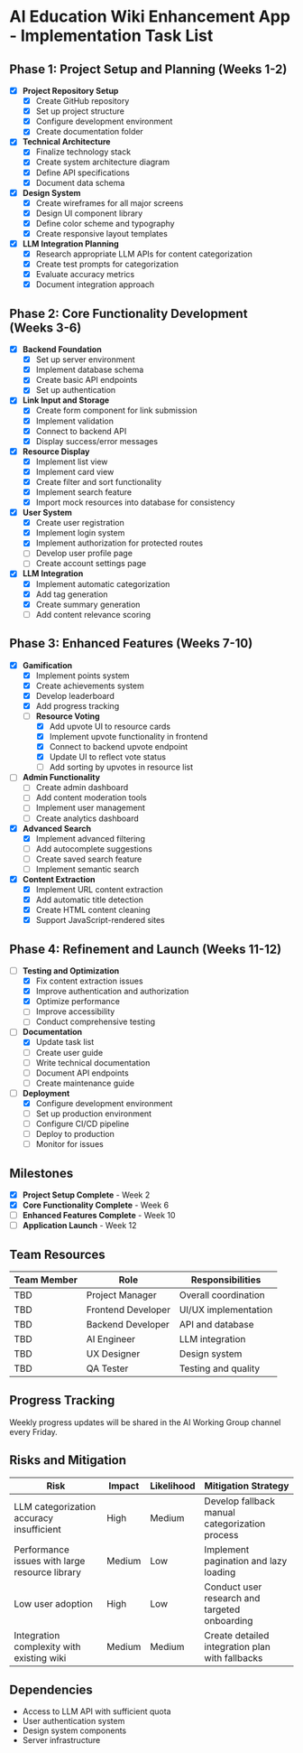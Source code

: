 # AI Education Wiki Enhancement App - Implementation Task List

## Phase 1: Project Setup and Planning (Weeks 1-2)

- [x] **Project Repository Setup**
  - [x] Create GitHub repository
  - [x] Set up project structure
  - [x] Configure development environment
  - [x] Create documentation folder

- [x] **Technical Architecture**
  - [x] Finalize technology stack
  - [x] Create system architecture diagram
  - [x] Define API specifications
  - [x] Document data schema

- [x] **Design System**
  - [x] Create wireframes for all major screens
  - [x] Design UI component library
  - [x] Define color scheme and typography
  - [x] Create responsive layout templates

- [x] **LLM Integration Planning**
  - [x] Research appropriate LLM APIs for content categorization
  - [x] Create test prompts for categorization
  - [x] Evaluate accuracy metrics
  - [x] Document integration approach

## Phase 2: Core Functionality Development (Weeks 3-6)

- [x] **Backend Foundation**
  - [x] Set up server environment
  - [x] Implement database schema
  - [x] Create basic API endpoints
  - [x] Set up authentication

- [x] **Link Input and Storage**
  - [x] Create form component for link submission
  - [x] Implement validation
  - [x] Connect to backend API
  - [x] Display success/error messages

- [x] **Resource Display**
  - [x] Implement list view
  - [x] Implement card view
  - [x] Create filter and sort functionality
  - [x] Implement search feature
  - [x] Import mock resources into database for consistency

- [x] **User System**
  - [x] Create user registration
  - [x] Implement login system
  - [x] Implement authorization for protected routes
  - [ ] Develop user profile page
  - [ ] Create account settings page

- [x] **LLM Integration**
  - [x] Implement automatic categorization
  - [x] Add tag generation
  - [x] Create summary generation
  - [ ] Add content relevance scoring

## Phase 3: Enhanced Features (Weeks 7-10)

- [x] **Gamification**
  - [x] Implement points system
  - [x] Create achievements system
  - [x] Develop leaderboard
  - [x] Add progress tracking
  - [ ] **Resource Voting**
    - [x] Add upvote UI to resource cards
    - [x] Implement upvote functionality in frontend
    - [x] Connect to backend upvote endpoint
    - [x] Update UI to reflect vote status
    - [ ] Add sorting by upvotes in resource list

- [ ] **Admin Functionality**
  - [ ] Create admin dashboard
  - [ ] Add content moderation tools
  - [ ] Implement user management
  - [ ] Create analytics dashboard

- [x] **Advanced Search**
  - [x] Implement advanced filtering
  - [ ] Add autocomplete suggestions
  - [ ] Create saved search feature
  - [ ] Implement semantic search

- [x] **Content Extraction**
  - [x] Implement URL content extraction
  - [x] Add automatic title detection
  - [x] Create HTML content cleaning
  - [x] Support JavaScript-rendered sites

## Phase 4: Refinement and Launch (Weeks 11-12)

- [ ] **Testing and Optimization**
  - [x] Fix content extraction issues
  - [x] Improve authentication and authorization
  - [x] Optimize performance
  - [ ] Improve accessibility
  - [ ] Conduct comprehensive testing

- [ ] **Documentation**
  - [x] Update task list
  - [ ] Create user guide
  - [ ] Write technical documentation
  - [ ] Document API endpoints
  - [ ] Create maintenance guide

- [ ] **Deployment**
  - [x] Configure development environment
  - [ ] Set up production environment
  - [ ] Configure CI/CD pipeline
  - [ ] Deploy to production
  - [ ] Monitor for issues

## Milestones

- [x] **Project Setup Complete** - Week 2
- [x] **Core Functionality Complete** - Week 6
- [ ] **Enhanced Features Complete** - Week 10
- [ ] **Application Launch** - Week 12

## Team Resources

| Team Member | Role | Responsibilities |
|-------------|------|------------------|
| TBD | Project Manager | Overall coordination |
| TBD | Frontend Developer | UI/UX implementation |
| TBD | Backend Developer | API and database |
| TBD | AI Engineer | LLM integration |
| TBD | UX Designer | Design system |
| TBD | QA Tester | Testing and quality |

## Progress Tracking

Weekly progress updates will be shared in the AI Working Group channel every Friday.

## Risks and Mitigation

| Risk | Impact | Likelihood | Mitigation Strategy |
|------|--------|------------|---------------------|
| LLM categorization accuracy insufficient | High | Medium | Develop fallback manual categorization process |
| Performance issues with large resource library | Medium | Low | Implement pagination and lazy loading |
| Low user adoption | High | Low | Conduct user research and targeted onboarding |
| Integration complexity with existing wiki | Medium | Medium | Create detailed integration plan with fallbacks |

## Dependencies

- Access to LLM API with sufficient quota
- User authentication system
- Design system components
- Server infrastructure 